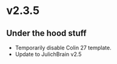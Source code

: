 # v2.3.5

## Under the hood stuff

- Temporarily disable Colin 27 template.
- Update to JulichBrain v2.5
